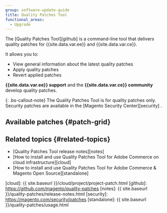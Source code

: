 ```yaml
---
group: software-update-guide
title: Quality Patches Tool
functional_areas:
  - Upgrade
---
```


The [Quality Patches Tool][github] is a command-line tool that delivers
quality patches for {{site.data.var.ee}} and {{site.data.var.ce}}.

It allows you to:

*  View general information about the latest quality patches
*  Apply quality patches
*  Revert applied patches

**{{site.data.var.ee}} support** and the **{{site.data.var.ce}} community** develop quality patches.

{: .bs-callout-note}
The Quality Patches Tool is for quality patches only. Security patches
are available in the [Magento Security Center][security] .

## Available patches   {#patch-grid}

<div id="root"></div>

<script src="{{ site.baseurl }}/common/js/qpt.app.min.js?v=2"></script>

## Related topics   {#related-topics}

*  [Quality Patches Tool release notes][notes]
*  [How to install and use Quality Patches Tool for Adobe Commerce on
  cloud infrastructure][cloud]
*  [How to install and use Quality Patches Tool for Adobe Commerce &
  Magento Open Source][standalone]

<!-- link definitions -->
[cloud]: {{ site.baseurl }}/cloud/project/project-patch.html
[github]: https://github.com/magento/quality-patches
[notes]: {{ site.baseurl }}/quality-patches/release-notes.html
[security]: https://magento.com/security/patches
[standalone]: {{ site.baseurl }}/quality-patches/usage.html
